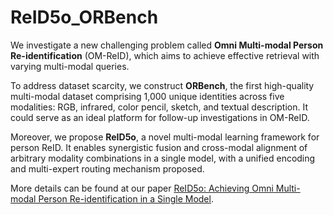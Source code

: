 # ReID5o_ORBench
We investigate a new challenging problem called **Omni Multi-modal Person Re-identification** (OM-ReID), which aims to achieve effective retrieval with varying multi-modal queries. 

To address dataset scarcity, we construct **ORBench**, the first high-quality multi-modal dataset comprising 1,000 unique identities across five modalities: RGB, infrared, color pencil, sketch, and textual description. It could serve as an ideal platform for follow-up investigations in OM-ReID. 

Moreover, we propose **ReID5o**, a novel multi-modal learning framework for person ReID. It enables synergistic fusion and cross-modal alignment of arbitrary modality combinations in a single model, with a unified encoding and multi-expert routing mechanism proposed.

More details can be found at our paper [ReID5o: Achieving Omni Multi-modal Person Re-identification in a Single Model](https://arxiv.org/abs/2312.03441).

